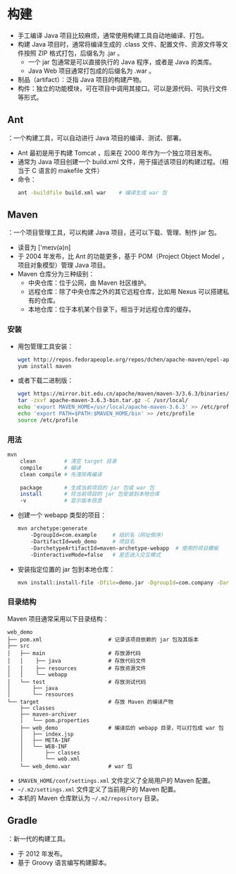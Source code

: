 # 构建

- 手工编译 Java 项目比较麻烦，通常使用构建工具自动地编译、打包。
- 构建 Java 项目时，通常将编译生成的 .class 文件、配置文件、资源文件等文件按照 ZIP 格式打包，后缀名为 .jar 。
  - 一个 jar 包通常是可以直接执行的 Java 程序，或者是 Java 的类库。
  - Java Web 项目通常打包成的后缀名为 .war 。
- 制品（artifact）：泛指 Java 项目的构建产物。
- 构件：独立的功能模块，可在项目中调用其接口。可以是源代码、可执行文件等形式。

## Ant

：一个构建工具，可以自动进行 Java 项目的编译、测试、部署。
- Ant 最初是用于构建 Tomcat ，后来在 2000 年作为一个独立项目发布。
- 通常为 Java 项目创建一个 build.xml 文件，用于描述该项目的构建过程。（相当于 C 语言的 makefile 文件）
- 命令：
    ```sh
    ant -buildfile build.xml war    # 编译生成 war 包
    ```

## Maven

：一个项目管理工具，可以构建 Java 项目，还可以下载、管理、制作 jar 包。
- 读音为 ['meɪv(ə)n]
- 于 2004 年发布，比 Ant 的功能更多，基于 POM（Project Object Model ，项目对象模型）管理 Java 项目。
- Maven 仓库分为三种级别：
  - 中央仓库：位于公网，由 Maven 社区维护。
  - 远程仓库：除了中央仓库之外的其它远程仓库，比如用 Nexus 可以搭建私有的仓库。
  - 本地仓库：位于本机某个目录下，相当于对远程仓库的缓存。

### 安装

- 用包管理工具安装：
    ```sh
    wget http://repos.fedorapeople.org/repos/dchen/apache-maven/epel-apache-maven.repo -O /etc/yum.repos.d/epel-apache-maven.repo
    yum install maven
    ```
- 或者下载二进制版：
    ```sh
    wget https://mirror.bit.edu.cn/apache/maven/maven-3/3.6.3/binaries/apache-maven-3.6.3-bin.tar.gz
    tar -zxvf apache-maven-3.6.3-bin.tar.gz -C /usr/local/
    echo 'export MAVEN_HOME=/usr/local/apache-maven-3.6.3' >> /etc/profile    # 配置环境变量
    echo 'export PATH=$PATH:$MAVEN_HOME/bin' >> /etc/profile
    source /etc/profile
    ```

### 用法

```sh
mvn
    clean         # 清空 target 目录
    compile       # 编译
    clean compile # 先清除再编译
    
    package       # 生成当前项目的 jar 包或 war 包
    install       # 将当前项目的 jar 包安装到本地仓库
    -v            # 显示版本信息
```
- 创建一个 webapp 类型的项目：
  ```sh
  mvn archetype:generate
      -DgroupId=com.example     # 组织名（网址倒序）
      -DartifactId=web_demo     # 项目名
      -DarchetypeArtifactId=maven-archetype-webapp  # 使用的项目模板
      -DinteractiveMode=false   # 是否进入交互模式
  ```
- 安装指定位置的 jar 包到本地仓库：
  ```sh
  mvn install:install-file -Dfile=demo.jar -DgroupId=com.company -DartifactId=demo -Dversion=0.0.1 -Dpackaging=jar
  ```

### 目录结构

Maven 项目通常采用以下目录结构：
```
web_demo
├── pom.xml                     # 记录该项目依赖的 jar 包及其版本
├── src
│   ├── main                    # 存放源代码
│   │    ├── java               # 存放代码文件
│   │    ├── resources          # 存放资源文件
│   │    └── webapp
│   └── test                    # 存放测试代码
│       ├── java
│       └── resources
└── target                      # 存放 Maven 的编译产物
    ├── classes
    ├── maven-archiver
    │   └── pom.properties
    ├── web_demo                # 编译后的 webapp 目录，可以打包成 war 包
    │   ├── index.jsp
    │   ├── META-INF
    │   └── WEB-INF
    │       ├── classes
    │       └── web.xml
    └── web_demo.war            # war 包
```

- `$MAVEN_HOME/conf/settings.xml` 文件定义了全局用户的 Maven 配置。
- `~/.m2/settings.xml` 文件定义了当前用户的 Maven 配置。
- 本机的 Maven 仓库默认为 `~/.m2/repository` 目录。

## Gradle

：新一代的构建工具。
- 于 2012 年发布。
- 基于 Groovy 语言编写构建脚本。

